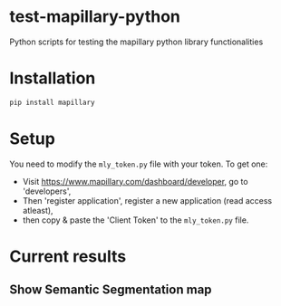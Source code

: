 # test-mapillary-python
 Python scripts for testing the mapillary python library functionalities

# Installation
```bash
pip install mapillary
```

# Setup
You need to modify the `mly_token.py` file with your token. To get one:
- Visit https://www.mapillary.com/dashboard/developer, go to 'developers',
- Then 'register application', register a new application (read access atleast),
- then copy & paste the 'Client Token' to the `mly_token.py` file.

# Current results

## Show Semantic Segmentation map
